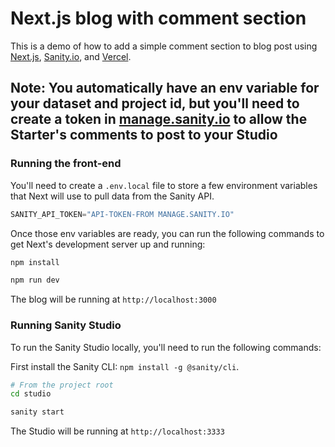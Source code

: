# Next.js blog with comment section

This is a demo of how to add a simple comment section to blog post using [Next.js](https://nextjs.org), [Sanity.io](https://www.sanity.io), and [Vercel](https://vercel.com).

## Note: You automatically have an env variable for your dataset and project id, but you'll need to create a token in [manage.sanity.io](https://manage.sanity.io) to allow the Starter's comments to post to your Studio

### Running the front-end

You'll need to create a `.env.local` file to store a few environment variables that Next will use to pull data from the Sanity API.

```js
SANITY_API_TOKEN="API-TOKEN-FROM MANAGE.SANITY.IO"
```

Once those env variables are ready, you can run the following commands to get Next's development server up and running:

```bash
npm install

npm run dev
```

The blog will be running at `http://localhost:3000`

### Running Sanity Studio

To run the Sanity Studio locally, you'll need to run the following commands:

First install the Sanity CLI: `npm install -g @sanity/cli`.

```bash
# From the project root
cd studio

sanity start
```

The Studio will be running at `http://localhost:3333`